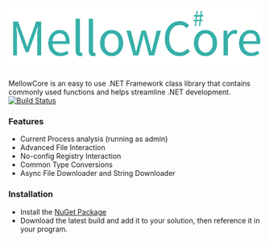 ![MellowCore](Branding/Logo.png)


MellowCore is an easy to use .NET Framework class library that contains commonly used functions and helps streamline .NET development.
[![Build Status](https://dev.azure.com/nickdaria/MellowCore/_apis/build/status/nickdaria.MellowCore?branchName=master)](https://dev.azure.com/nickdaria/MellowCore/_build/latest?definitionId=2&branchName=master)

### Features
  - Current Process analysis (running as admin)
  - Advanced File Interaction
  - No-config Registry Interaction
  - Common Type Conversions
  - Async File Downloader and String Downloader

### Installation

  - Install the [NuGet Package](https://www.nuget.org/packages/MellowCore/)
  - Download the latest build and add it to your solution, then reference it in your program.
